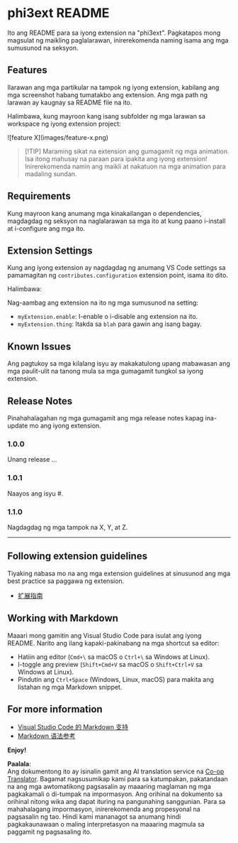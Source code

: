 <!--
CO_OP_TRANSLATOR_METADATA:
{
  "original_hash": "be0b2937160c486180ded27e4f14adeb",
  "translation_date": "2025-07-16T16:37:32+00:00",
  "source_file": "code/07.Lab/01/AIPC/extensions/phi3ext/README.md",
  "language_code": "tl"
}
-->
# phi3ext README

Ito ang README para sa iyong extension na "phi3ext". Pagkatapos mong magsulat ng maikling paglalarawan, inirerekomenda naming isama ang mga sumusunod na seksyon.

## Features

Ilarawan ang mga partikular na tampok ng iyong extension, kabilang ang mga screenshot habang tumatakbo ang extension. Ang mga path ng larawan ay kaugnay sa README file na ito.

Halimbawa, kung mayroon kang isang subfolder ng mga larawan sa workspace ng iyong extension project:

\!\[feature X\]\(images/feature-x.png\)

> [!TIP] Maraming sikat na extension ang gumagamit ng mga animation. Isa itong mahusay na paraan para ipakita ang iyong extension! Inirerekomenda namin ang maikli at nakatuon na mga animation para madaling sundan.

## Requirements

Kung mayroon kang anumang mga kinakailangan o dependencies, magdagdag ng seksyon na naglalarawan sa mga ito at kung paano i-install at i-configure ang mga ito.

## Extension Settings

Kung ang iyong extension ay nagdagdag ng anumang VS Code settings sa pamamagitan ng `contributes.configuration` extension point, isama ito dito.

Halimbawa:

Nag-aambag ang extension na ito ng mga sumusunod na setting:

* `myExtension.enable`: I-enable o i-disable ang extension na ito.
* `myExtension.thing`: Itakda sa `blah` para gawin ang isang bagay.

## Known Issues

Ang pagtukoy sa mga kilalang isyu ay makakatulong upang mabawasan ang mga paulit-ulit na tanong mula sa mga gumagamit tungkol sa iyong extension.

## Release Notes

Pinahahalagahan ng mga gumagamit ang mga release notes kapag ina-update mo ang iyong extension.

### 1.0.0

Unang release ...

### 1.0.1

Naayos ang isyu #.

### 1.1.0

Nagdagdag ng mga tampok na X, Y, at Z.

---

## Following extension guidelines

Tiyaking nabasa mo na ang mga extension guidelines at sinusunod ang mga best practice sa paggawa ng extension.

* [扩展指南](https://code.visualstudio.com/api/references/extension-guidelines?WT.mc_id=aiml-137032-kinfeylo)

## Working with Markdown

Maaari mong gamitin ang Visual Studio Code para isulat ang iyong README. Narito ang ilang kapaki-pakinabang na mga shortcut sa editor:

* Hatiin ang editor (`Cmd+\` sa macOS o `Ctrl+\` sa Windows at Linux).
* I-toggle ang preview (`Shift+Cmd+V` sa macOS o `Shift+Ctrl+V` sa Windows at Linux).
* Pindutin ang `Ctrl+Space` (Windows, Linux, macOS) para makita ang listahan ng mga Markdown snippet.

## For more information

* [Visual Studio Code 的 Markdown 支持](http://code.visualstudio.com/docs/languages/markdown?WT.mc_id=aiml-137032-kinfeylo)
* [Markdown 语法参考](https://help.github.com/articles/markdown-basics/)

**Enjoy!**

**Paalala**:  
Ang dokumentong ito ay isinalin gamit ang AI translation service na [Co-op Translator](https://github.com/Azure/co-op-translator). Bagamat nagsusumikap kami para sa katumpakan, pakatandaan na ang mga awtomatikong pagsasalin ay maaaring maglaman ng mga pagkakamali o di-tumpak na impormasyon. Ang orihinal na dokumento sa orihinal nitong wika ang dapat ituring na pangunahing sanggunian. Para sa mahahalagang impormasyon, inirerekomenda ang propesyonal na pagsasalin ng tao. Hindi kami mananagot sa anumang hindi pagkakaunawaan o maling interpretasyon na maaaring magmula sa paggamit ng pagsasaling ito.